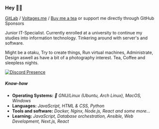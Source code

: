 ### Hey 👋🏻

[GitLab](https://gitlab.com/v4ltages) / [Voltages.me](https://voltages.me) / [Buy me a tea](https://ko-fi.com/voltages) or support me directly through GitHub Sponsors

Junior IT-Specialist. Currently enrolled at a university to continue my studies into information technology. Tinkering around with server's and software.

Might be a otaku, Try to create things, Run virtual machines, Administrate, Design aswell as have a bit of a photography interest. Tea, Coffee and sleepless nights.

[![Discord Presence](https://lanyard-profile-readme.vercel.app/api/218972931701735424?hideDiscrim=true&)](https://discord.com/users/218972931701735424)

##### Know-how
- **Operating Systems:** *🐧 GNU/Linux (Ubuntu, Arch Linux), MacOS, Windows*
- **Languages:** *JavaScript, HTML & CSS, Python*
- **Tools and software:** *Docker, Nginx, Node.js, React and some more...*
- **Learning:** *JavaScript, Database orchestration, Ansible, Web Development, Next.js, React*

<!--
**v4ltages/v4ltages** is a ✨ _special_ ✨ repository because its `README.md` (this file) appears on your GitHub profile.

Here are some ideas to get you started:

- 🔭 I’m currently working on ...
- 🌱 I’m currently learning ...
- 👯 I’m looking to collaborate on ...
- 🤔 I’m looking for help with ...
- 💬 Ask me about ...
- 📫 How to reach me: ...
- 😄 Pronouns: ...
- ⚡ Fun fact: ...
-->
